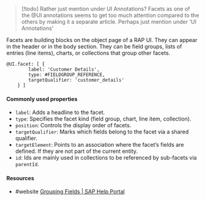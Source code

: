 > [!todo] Rather just mention under UI Annotations?
> Facets as one of the @UI annotations seems to get too much attention compared to the others by making it a separate article. Perhaps just mention under 'UI Annotations'

Facets are building blocks on the object page of a RAP UI. They can appear in the header or in the body section. They can be field groups, lists of entries (line items), charts, or collections that group other facets.
```
@UI.facet: [ {
		label: 'Customer Details',
		type: #FIELDGROUP_REFERENCE,
		targetQualifier: 'customer_details'
	} ]
```
#### Commonly used properties
- `label`: Adds a headline to the facet.
- `type`: Specifies the facet kind (field group, chart, line item, collection).
- `position`: Controls the display order of facets.
- `targetQualifier`: Marks which fields belong to the facet via a shared qualifier.
- `targetElement`: Points to an association where the facet’s fields are defined. If they are not part of the current entity.
- `id`: Ids are mainly used in collections to be referenced by sub-facets via `parentId`.
#### Resources
- #website [Grouping Fields | SAP Help Portal](https://help.sap.com/docs/abap-cloud/abap-rap/grouping-fields?locale=en-US)